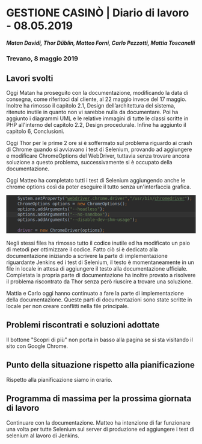 # GESTIONE CASINÒ | Diario di lavoro - 08.05.2019

##### Matan Davidi, Thor Düblin, Matteo Forni, Carlo Pezzotti, Mattia Toscanelli

### Trevano, 8 maggio 2019

## Lavori svolti

Oggi Matan ha proseguito con la documentazione, modificando la data di consegna, come riferitoci dal cliente, al 22 maggio invece del 17 maggio. Inoltre ha rimosso il capitolo 2.1, Design dell’architettura del sistema, ritenuto inutile in quanto non vi sarebbe nulla da documentare. Poi ha aggiunto i diagrammi UML e le relative immagini di tutte le classi scritte in PHP all'interno del capitolo 2.2, Design procedurale. Infine ha aggiunto il capitolo 6, Conclusioni.

Oggi Thor per le prime 2 ore si è soffermato sul problema riguardo ai crash di Chrome quando si avviavano i test di Selenium, provando ad aggiungere e modificare ChromeOptions del WebDriver, tuttavia senza trovare ancora soluzione a questo problema, successivamente si è occupato della documentazione.

Oggi Matteo ha completato tutti i test di Selenium aggiungendo anche le chrome options così da poter eseguire il tutto senza un'interfaccia grafica.

![Chrome options](../media/ChromeOptionsArguments.png)

 Negli stessi files ha rimosso tutto il codice inutile ed ha modificato un paio di metodi per ottimizzare il codice. Fatto ciò si è dedicato alla documentazione iniziando a scrivere la parte di implementazione riguardante Jenkins ed i test di Selenium, il testo è momentaneamente in un file in locale in attesa di aggiungere il testo alla documentazione ufficiale. Completata la propria parte di documentazione ha inoltre provato a risolvere il problema riscontrato da Thor senza però riuscire a trovare una soluzione.

 Mattia e Carlo oggi hanno continuato a fare la parte di implementazione della documentazione. Queste parti di documentazioni sono state scritte in locale per non creare conflitti nella file principale.

## Problemi riscontrati e soluzioni adottate

Il bottone "Scopri di più" non porta in basso alla pagina se si sta visitando il sito con Google Chrome.

## Punto della situazione rispetto alla pianificazione

Rispetto alla pianificazione siamo in orario.

## Programma di massima per la prossima giornata di lavoro

Continuare con la documentazione.
Matteo ha intenzione di far funzionare una volta per tutte Selenium sul server di produzione ed aggiungere i test di selenium al lavoro di Jenkins.
